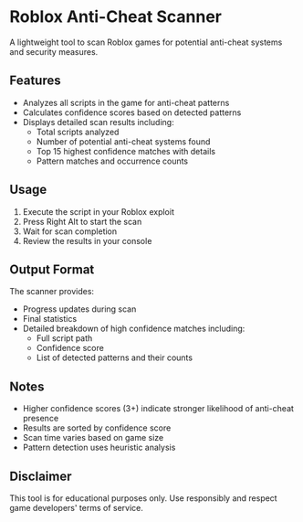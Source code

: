 # Roblox Anti-Cheat Scanner

A lightweight tool to scan Roblox games for potential anti-cheat systems and security measures.

## Features

- Analyzes all scripts in the game for anti-cheat patterns
- Calculates confidence scores based on detected patterns
- Displays detailed scan results including:
  - Total scripts analyzed
  - Number of potential anti-cheat systems found
  - Top 15 highest confidence matches with details
  - Pattern matches and occurrence counts

## Usage

1. Execute the script in your Roblox exploit
2. Press Right Alt to start the scan
3. Wait for scan completion
4. Review the results in your console

## Output Format

The scanner provides:
- Progress updates during scan
- Final statistics
- Detailed breakdown of high confidence matches including:
  - Full script path
  - Confidence score
  - List of detected patterns and their counts

## Notes

- Higher confidence scores (3+) indicate stronger likelihood of anti-cheat presence
- Results are sorted by confidence score
- Scan time varies based on game size
- Pattern detection uses heuristic analysis

## Disclaimer

This tool is for educational purposes only. Use responsibly and respect game developers' terms of service.

